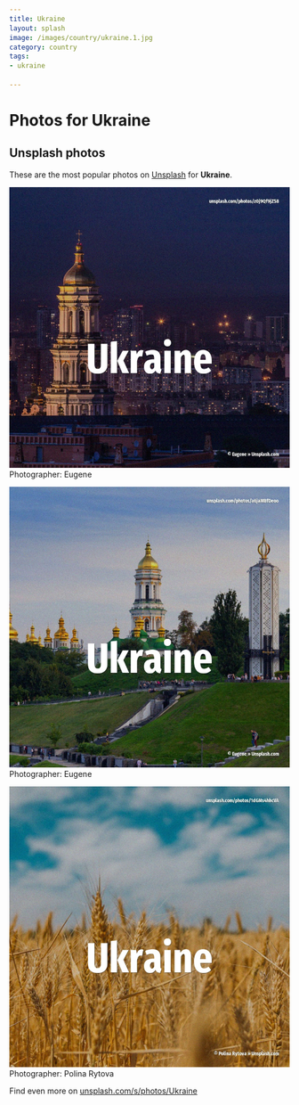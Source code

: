 ```yaml
---
title: Ukraine
layout: splash
image: /images/country/ukraine.1.jpg
category: country
tags:
- ukraine

---
```

# Photos for Ukraine
 
## Unsplash photos
These are the most popular photos on [Unsplash](https://unsplash.com) for **Ukraine**.
 
![Ukraine](/images/country/ukraine.1.jpg)
Photographer:  Eugene
 
![Ukraine](/images/country/ukraine.2.jpg)
Photographer:  Eugene
 
![Ukraine](/images/country/ukraine.3.jpg)
Photographer:  Polina Rytova
 
Find even more on [unsplash.com/s/photos/Ukraine](https://unsplash.com/s/photos/Ukraine)
 
